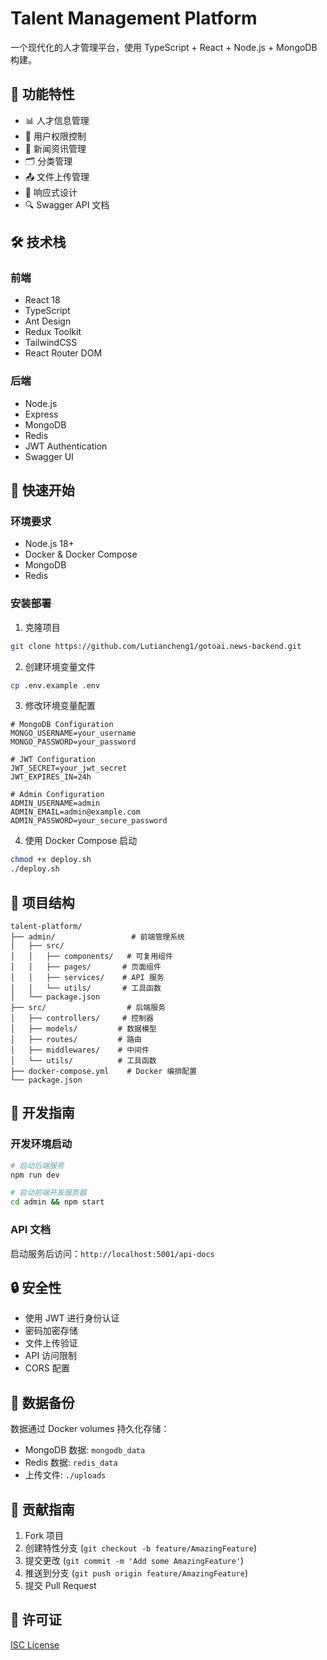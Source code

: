# Talent Management Platform

一个现代化的人才管理平台，使用 TypeScript + React + Node.js + MongoDB 构建。

## 🌟 功能特性

- 📊 人才信息管理
- 🔐 用户权限控制
- 📝 新闻资讯管理
- 🗂 分类管理
- 📤 文件上传管理
- 📱 响应式设计
- 🔍 Swagger API 文档

## 🛠 技术栈

### 前端

- React 18
- TypeScript
- Ant Design
- Redux Toolkit
- TailwindCSS
- React Router DOM

### 后端

- Node.js
- Express
- MongoDB
- Redis
- JWT Authentication
- Swagger UI

## 🚀 快速开始

### 环境要求

- Node.js 18+
- Docker & Docker Compose
- MongoDB
- Redis

### 安装部署

1. 克隆项目

```bash
git clone https://github.com/Lutiancheng1/gotoai.news-backend.git
```

2. 创建环境变量文件

```bash
cp .env.example .env
```

3. 修改环境变量配置

```env
# MongoDB Configuration
MONGO_USERNAME=your_username
MONGO_PASSWORD=your_password

# JWT Configuration
JWT_SECRET=your_jwt_secret
JWT_EXPIRES_IN=24h

# Admin Configuration
ADMIN_USERNAME=admin
ADMIN_EMAIL=admin@example.com
ADMIN_PASSWORD=your_secure_password
```

4. 使用 Docker Compose 启动

```bash
chmod +x deploy.sh
./deploy.sh
```

## 📁 项目结构

```
talent-platform/
├── admin/                 # 前端管理系统
│   ├── src/
│   │   ├── components/   # 可复用组件
│   │   ├── pages/       # 页面组件
│   │   ├── services/    # API 服务
│   │   └── utils/       # 工具函数
│   └── package.json
├── src/                  # 后端服务
│   ├── controllers/     # 控制器
│   ├── models/         # 数据模型
│   ├── routes/         # 路由
│   ├── middlewares/    # 中间件
│   └── utils/          # 工具函数
├── docker-compose.yml    # Docker 编排配置
└── package.json
```

## 🔧 开发指南

### 开发环境启动

```bash
# 启动后端服务
npm run dev

# 启动前端开发服务器
cd admin && npm start
```

### API 文档

启动服务后访问：`http://localhost:5001/api-docs`

## 🔒 安全性

- 使用 JWT 进行身份认证
- 密码加密存储
- 文件上传验证
- API 访问限制
- CORS 配置

## 📝 数据备份

数据通过 Docker volumes 持久化存储：

- MongoDB 数据: `mongodb_data`
- Redis 数据: `redis_data`
- 上传文件: `./uploads`

## 🤝 贡献指南

1. Fork 项目
2. 创建特性分支 (`git checkout -b feature/AmazingFeature`)
3. 提交更改 (`git commit -m 'Add some AmazingFeature'`)
4. 推送到分支 (`git push origin feature/AmazingFeature`)
5. 提交 Pull Request

## 📄 许可证

[ISC License](LICENSE)
